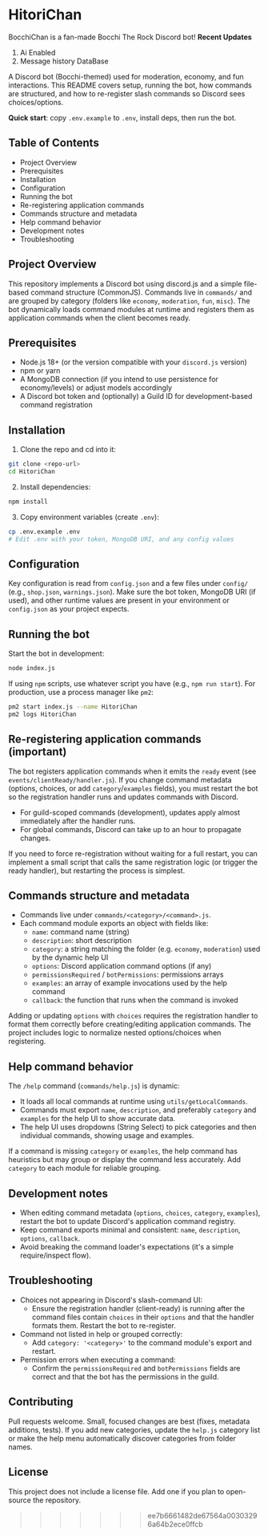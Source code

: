 # HitoriChan

BocchiChan is a fan-made Bocchi The Rock Discord bot!
**Recent Updates**
1. Ai Enabled
2. Message history DataBase

A Discord bot (Bocchi-themed) used for moderation, economy, and fun interactions. This README covers setup, running the bot, how commands are structured, and how to re-register slash commands so Discord sees choices/options.

**Quick start**: copy `.env.example` to `.env`, install deps, then run the bot.

## Table of Contents
- Project Overview
- Prerequisites
- Installation
- Configuration
- Running the bot
- Re-registering application commands
- Commands structure and metadata
- Help command behavior
- Development notes
- Troubleshooting

## Project Overview

This repository implements a Discord bot using discord.js and a simple file-based command structure (CommonJS). Commands live in `commands/` and are grouped by category (folders like `economy`, `moderation`, `fun`, `misc`). The bot dynamically loads command modules at runtime and registers them as application commands when the client becomes ready.

## Prerequisites

- Node.js 18+ (or the version compatible with your `discord.js` version)
- npm or yarn
- A MongoDB connection (if you intend to use persistence for economy/levels) or adjust models accordingly
- A Discord bot token and (optionally) a Guild ID for development-based command registration

## Installation

1. Clone the repo and cd into it:

```bash
git clone <repo-url>
cd HitoriChan
```

2. Install dependencies:

```bash
npm install
```

3. Copy environment variables (create `.env`):

```bash
cp .env.example .env
# Edit .env with your token, MongoDB URI, and any config values
```

## Configuration

Key configuration is read from `config.json` and a few files under `config/` (e.g., `shop.json`, `warnings.json`). Make sure the bot token, MongoDB URI (if used), and other runtime values are present in your environment or `config.json` as your project expects.

## Running the bot

Start the bot in development:

```bash
node index.js
```

If using `npm` scripts, use whatever script you have (e.g., `npm run start`). For production, use a process manager like `pm2`:

```bash
pm2 start index.js --name HitoriChan
pm2 logs HitoriChan
```

## Re-registering application commands (important)

The bot registers application commands when it emits the `ready` event (see `events/clientReady/handler.js`). If you change command metadata (options, choices, or add `category`/`examples` fields), you must restart the bot so the registration handler runs and updates commands with Discord.

- For guild-scoped commands (development), updates apply almost immediately after the handler runs.
- For global commands, Discord can take up to an hour to propagate changes.

If you need to force re-registration without waiting for a full restart, you can implement a small script that calls the same registration logic (or trigger the ready handler), but restarting the process is simplest.

## Commands structure and metadata

- Commands live under `commands/<category>/<command>.js`.
- Each command module exports an object with fields like:
	- `name`: command name (string)
	- `description`: short description
	- `category`: a string matching the folder (e.g. `economy`, `moderation`) used by the dynamic help UI
	- `options`: Discord application command options (if any)
	- `permissionsRequired` / `botPermissions`: permissions arrays
	- `examples`: an array of example invocations used by the help command
	- `callback`: the function that runs when the command is invoked

Adding or updating `options` with `choices` requires the registration handler to format them correctly before creating/editing application commands. The project includes logic to normalize nested options/choices when registering.

## Help command behavior

The `/help` command (`commands/help.js`) is dynamic:

- It loads all local commands at runtime using `utils/getLocalCommands`.
- Commands must export `name`, `description`, and preferably `category` and `examples` for the help UI to show accurate data.
- The help UI uses dropdowns (String Select) to pick categories and then individual commands, showing usage and examples.

If a command is missing `category` or `examples`, the help command has heuristics but may group or display the command less accurately. Add `category` to each module for reliable grouping.

## Development notes

- When editing command metadata (`options`, `choices`, `category`, `examples`), restart the bot to update Discord's application command registry.
- Keep command exports minimal and consistent: `name`, `description`, `options`, `callback`.
- Avoid breaking the command loader's expectations (it's a simple require/inspect flow).

## Troubleshooting

- Choices not appearing in Discord's slash-command UI:
	- Ensure the registration handler (client-ready) is running after the command files contain `choices` in their `options` and that the handler formats them. Restart the bot to re-register.
- Command not listed in help or grouped correctly:
	- Add `category: '<category>'` to the command module's export and restart.
- Permission errors when executing a command:
	- Confirm the `permissionsRequired` and `botPermissions` fields are correct and that the bot has the permissions in the guild.

## Contributing

Pull requests welcome. Small, focused changes are best (fixes, metadata additions, tests). If you add new categories, update the `help.js` category list or make the help menu automatically discover categories from folder names.

## License

This project does not include a license file. Add one if you plan to open-source the repository.



>>>>>>> ee7b6661482de67564a00303296a64b2ece0ffcb
